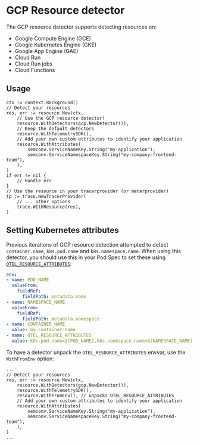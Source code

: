 # GCP Resource detector

The GCP resource detector supports detecting resources on:

 * Google Compute Engine (GCE)
 * Google Kubernetes Engine (GKE)
 * Google App Engine (GAE)
 * Cloud Run
 * Cloud Run jobs
 * Cloud Functions

## Usage

```golang
ctx := context.Background()
// Detect your resources
res, err := resource.New(ctx,
    // Use the GCP resource detector!
    resource.WithDetectors(gcp.NewDetector()),
    // Keep the default detectors
    resource.WithTelemetrySDK(),
    // Add your own custom attributes to identify your application
    resource.WithAttributes(
        semconv.ServiceNameKey.String("my-application"),
        semconv.ServiceNamespaceKey.String("my-company-frontend-team"),
    ),
)
if err != nil {
    // Handle err
}
// Use the resource in your tracerprovider (or meterprovider)
tp := trace.NewTracerProvider(
    // ... other options
    trace.WithResource(res),
)
```

## Setting Kubernetes attributes

Previous iterations of GCP resource detection attempted to detect
`container.name`, `k8s.pod.name` and `k8s.namespace.name`.  When using this detector,
you should use this in your Pod Spec to set these using
[`OTEL_RESOURCE_ATTRIBUTES`](https://github.com/open-telemetry/opentelemetry-specification/blob/v1.20.0/specification/resource/sdk.md#specifying-resource-information-via-an-environment-variable):

```yaml
env:
- name: POD_NAME
  valueFrom:
    fieldRef:
      fieldPath: metadata.name
- name: NAMESPACE_NAME
  valueFrom:
    fieldRef:
      fieldPath: metadata.namespace
- name: CONTAINER_NAME
  value: my-container-name
- name: OTEL_RESOURCE_ATTRIBUTES
  value: k8s.pod.name=$(POD_NAME),k8s.namespace.name=$(NAMESPACE_NAME),k8s.container.name=$(CONTAINER_NAME)
```
To have a detector unpack the `OTEL_RESOURCE_ATTRIBUTES` envvar, use the `WithFromEnv` option:

```golang
...
// Detect your resources
res, err := resource.New(ctx,
    resource.WithDetectors(gcp.NewDetector()),
    resource.WithTelemetrySDK(),
    resource.WithFromEnv(), // unpacks OTEL_RESOURCE_ATTRIBUTES
    // Add your own custom attributes to identify your application
    resource.WithAttributes(
        semconv.ServiceNameKey.String("my-application"),
        semconv.ServiceNamespaceKey.String("my-company-frontend-team"),
    ),
)
...
```
